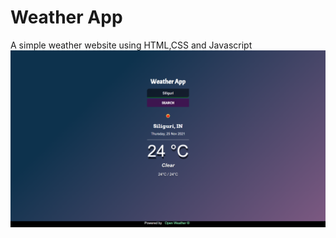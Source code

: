 # Weather App
A simple weather website using HTML,CSS and Javascript
![Weather-App-img](https://github.com/KaushikGhosh27/Weather_App/blob/main/WeatherApp.png)

